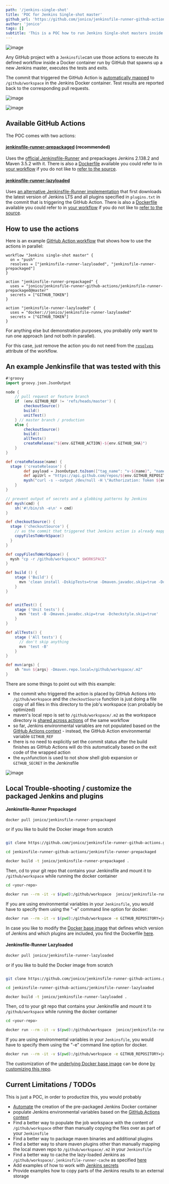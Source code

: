 ```yaml
---
path: '/jenkins-single-shot'
title: 'POC for Jenkins Single-shot master'
github_url: 'https://github.com/jonico/jenkinsfile-runner-github-actions'
author: 'jonico'
tags: []
subtitle: 'This is a POC how to run Jenkins Single-shot masters inside a GitHub Action Workflow.'
---
```


![image](https://user-images.githubusercontent.com/1872314/47345918-3b280e80-d6ac-11e8-9f44-8cc02754f691.png)

Any GitHub project with a `Jenkinsfile`can use those actions to execute its defined workflow inside a Docker container run by GitHub that spawns up a new Jenkins master, executes the tests and exits.

The commit that triggered the GitHub Action is [automatically mapped](https://developer.github.com/actions/creating-github-actions/accessing-the-runtime-environment/#filesystem) to `/github/workspace` in the Jenkins Docker container. Test results are reported back to the corresponding pull requests.

![image](https://user-images.githubusercontent.com/1872314/47347618-ed150a00-d6af-11e8-87f7-e425c6a43867.png)

![image](https://user-images.githubusercontent.com/1872314/47346015-732f5180-d6ac-11e8-9fbd-9c534e7b3f34.png)

## Available GitHub Actions

The POC comes with two actions:

#### [jenkinsfile-runner-prepackaged](https://github.com/jonico/jenkinsfile-runner-github-actions/tree/master/jenkinsfile-runner-prepackaged) (recommended)

Uses the [official Jenkinsfile-Runner](https://github.com/jenkinsci/jenkinsfile-runner) and prepackages Jenkins 2.138.2 and Maven 3.5.2 with it. There is also a [Dockerfile](https://hub.docker.com/r/jonico/jenkinsfile-runner-prepackaged/) available you could refer to in [your workflow](https://help.github.com/articles/about-github-actions/#about-workflows) if you do not like to [refer to the source](https://github.com/jonico/jenkinsfile-runner-github-actions/tree/master/jenkinsfile-runner-prepackaged).

#### [jenkinsfile-runner-lazyloaded](https://github.com/jonico/jenkinsfile-runner-github-actions/tree/master/jenkinsfile-runner-lazyloaded)

Uses [an alternative Jenkinsfile-Runner implementation](https://github.com/ndeloof/jenkinsfile-runner) that first downloads the latest version of Jenkins LTS and all plugins specified in `plugins.txt` in the commit that is triggering the GitHub Action. There is also a [Dockerfile](https://hub.docker.com/r/jonico/jenkinsfile-runner-lazyloaded/) available you could refer to in [your workflow](https://help.github.com/articles/about-github-actions/#about-workflows) if you do not like to [refer to the source](https://github.com/jonico/jenkinsfile-runner-github-actions/tree/master/jenkinsfile-runner-lazyloaded).

## How to use the actions

Here is an example [GitHub Action workflow](https://help.github.com/articles/about-github-actions/#about-workflows) that shows how to use the actions in parallel:

```
workflow "Jenkins single-shot master" {
  on = "push"
  resolves = ["jenkinsfile-runner-lazyloaded", "jenkinsfile-runner-prepackaged"]
}

action "jenkinsfile-runner-prepackaged" {
  uses = "jonico/jenkinsfile-runner-github-actions/jenkinsfile-runner-prepackaged@master"
  secrets = ["GITHUB_TOKEN"]
}

action "jenkinsfile-runner-lazyloaded" {
  uses = "docker://jonico/jenkinsfile-runner-lazyloaded"
  secrets = ["GITHUB_TOKEN"]
}
```

For anything else but demonstration purposes, you probably only want to run one approach (and not both in parallel).

For this case, just remove the action you do not need from the [`resolves`](https://developer.github.com/actions/creating-workflows/workflow-configuration-options/#workflow-blocks) attribute of the workflow.

## An example Jenkinsfile that was tested with this

```groovy
#!groovy
import groovy.json.JsonOutput

node {
    // pull request or feature branch
    if  (env.GITHUB_REF != 'refs/heads/master') {
        checkoutSource()
        build()
        unitTest()
    } // master branch / production
    else {
        checkoutSource()
        build()
        allTests()
        createRelease("${env.GITHUB_ACTION}-${env.GITHUB_SHA}")
    }
}

def createRelease(name) {
  stage ('createRelease') {
        def payload = JsonOutput.toJson(["tag_name": "v-${name}", "name": "GitHub Action triggered release: ${name}", "body": "This release has been created with the help of a Jenkins single-shot master running inside of a GitHub Action. For more details visit https://github.com/jonico/jenkinsfile-runner-github-actions"])
        def apiUrl = "https://api.github.com/repos/${env.GITHUB_REPOSITORY}/releases"
        mysh("curl -s --output /dev/null -H \"Authorization: Token ${env.GITHUB_TOKEN}\" -H \"Accept: application/json\" -H \"Content-type: application/json\" -X POST -d '${payload}' ${apiUrl}")
    }
}

// prevent output of secrets and a globbing patterns by Jenkins
def mysh(cmd) {
    sh('#!/bin/sh -e\n' + cmd)
}

def checkoutSource() {
  stage ('checkoutSource') {
    // as the commit that triggered that Jenkins action is already mapped to /github/workspace, we just copy that to the workspace
    copyFilesToWorkSpace()
  }
}

def copyFilesToWorkSpace() {
  mysh "cp -r /github/workspace/* $WORKSPACE"
}

def build () {
    stage ('Build') {
      mvn 'clean install -DskipTests=true -Dmaven.javadoc.skip=true -Dcheckstyle.skip=true -B -V'
    }
}


def unitTest() {
    stage ('Unit tests') {
      mvn 'test -B -Dmaven.javadoc.skip=true -Dcheckstyle.skip=true'
    }
}

def allTests() {
    stage ('All tests') {
      // don't skip anything
      mvn 'test -B'
    }
}

def mvn(args) {
    sh "mvn ${args} -Dmaven.repo.local=/github/workspace/.m2"
}
```

There are some things to point out with this example:

- the commit who triggered the action is placed by GitHub Actions into `/github/workspace` and the `checkoutSource` function is just doing a file copy of all files in this directory to the job's workspace (can probably be optimized)
- maven's local repo is set to `/github/workspace/.m2` as the workspace directory is [shared across actions](https://developer.github.com/actions/creating-github-actions/accessing-the-runtime-environment/#filesystem) of the same workflow
- so far, Jenkins environmental variables are not populated based on the [GitHub Actions context](https://developer.github.com/actions/creating-github-actions/accessing-the-runtime-environment/#environment-variables) - instead, the GitHub Action environmental variable `GITHUB_REF`
- there is no need to explicitly set the commit status after the build finishes as GitHub Actions will do this automatically based on the exit code of the wrapped action
- the `mysh`function is used to not show shell glob expansion or `GITHUB_SECRET` in the Jenkinsfile

![image](https://user-images.githubusercontent.com/1872314/47358580-64579780-d6ca-11e8-8f75-484bdc661a10.png)

## Local Trouble-shooting / customize the packaged Jenkins and plugins

#### Jenkinsfile-Runner Prepackaged

```bash
docker pull jonico/jenkinsfile-runner-prepackaged
```

or if you like to build the Docker image from scratch

```bash

git clone https://github.com/jonico/jenkinsfile-runner-github-actions.git

cd jenkinsfile-runner-github-actions/jenkinsfile-runner-prepackaged

docker build -t jonico/jenkinsfile-runner-prepackaged .
```

Then, cd to your git repo that contains your Jenkinsfile and mount it to `/github/workspace` while running the docker container

```bash
cd <your-repo>

docker run --rm -it -v $(pwd):/github/workspace  jonico/jenkinsfile-runner-prepackaged
```

If you are using environmental variables in your `Jenkinsfile`, you would have to specify them using the "-e" command line option for docker:

```bash
docker run --rm -it -v $(pwd):/github/workspace -e GITHUB_REPOSITORY=jonico/reading-time-app -e GITUB_GITHUB_REF=refs/heads/create-releases -e GITHUB_ACTION=jenkinsfile-runner-prepackaged -e GITHUB_SHA=mysha-3 -e GITHUB_TOKEN=<redacted> jonico/jenkinsfile-runner-prepackaged
```

In case you like to modify the [Docker base image](https://hub.docker.com/r/jonico/jenkinsfile-runner-github-action/) that defines which version of Jenkins and which plugins are included, you find the Dockerfile [here](https://github.com/jonico/jenkinsfile-runner/blob/master/Dockerfile).

#### Jenkinsfile-Runner Lazyloaded

```bash
docker pull jonico/jenkinsfile-runner-lazyloaded
```

or if you like to build the Docker image from scratch

```bash

git clone https://github.com/jonico/jenkinsfile-runner-github-actions.git

cd jenkinsfile-runner-github-actions/jenkinsfile-runner-lazyloaded

docker build -t jonico/jenkinsfile-runner-lazyloaded .
```

Then, cd to your git repo that contains your Jenkinsfile and mount it to `/github/workspace` while running the docker container

```bash
cd <your-repo>

docker run --rm -it -v $(pwd):/github/workspace  jonico/jenkinsfile-runner-lazyloaded
```

If you are using environmental variables in your `Jenkinsfile`, you would have to specify them using the "-e" command line option for docker.

```bash
docker run --rm -it -v $(pwd):/github/workspace -e GITHUB_REPOSITORY=jonico/reading-time-app -e GITUB_GITHUB_REF=refs/heads/create-releases -e GITHUB_ACTION=jenkinsfile-runner-lazyloaded -e GITHUB_SHA=mysha-3 -e GITHUB_TOKEN=<redacted> jonico/jenkinsfile-runner-lazyloaded
```

The customization of the [underlying Docker base image](https://hub.docker.com/r/jenkins/jenkinsfile-runner/) can be done [by customizing this repo](https://github.com/ndeloof/jenkinsfile-runner).

## Current Limitations / TODOs

This is just a POC, in order to productize this, you would probably

- [Automate](https://jenkins.io/blog/2018/10/16/custom-war-packager/#jenkinsfile-runner-packaging) the creation of the pre-packaged Jenkins Docker container
- populate Jenkins environmental variables based on the [GitHub Actions context](https://developer.github.com/actions/creating-github-actions/accessing-the-runtime-environment/#environment-variables)
- Find a better way to populate the job workspace with the content of `/github/workspace` other than manually copying the files over as part of your `Jenkinsfile`
- Find a better way to package maven binaries and additional plugins
- Find a better way to share maven plugins other than manually mapping the local maven repo to `/github/workspace/.m2` in your `Jenkinsfile`
- Find a better way to cache the lazy-loaded Jenkins as `/github/workspace/.jenkinsfile-runner-cache` as specified [here](https://github.com/jonico/jenkinsfile-runner-github-actions/blob/master/jenkinsfile-runner-lazyloaded/Dockerfile#L19)
- Add examples of how to work with [Jenkins secrets](https://github.com/ndeloof/jenkinsfile-runner#sensitive-data)
- Provide examples how to copy parts of the Jenkins results to an external storage
